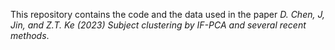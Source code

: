 
This repository contains the code and the data used in the paper *D. Chen, J, Jin, and Z.T. Ke (2023) Subject clustering by IF-PCA and several recent methods*.

